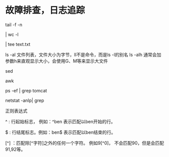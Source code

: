 # 故障排查，日志追踪
tail -f -n 

| wc -l

| tee text.txt

ls -al
文件列表，文件大小为字节，ll不是命令，而是ls -l的别名
ls -alh 通常会加参数h来直观显示大小，会使用G、M等来显示大文件

sed

awk

ps -ef | grep tomcat

netstat -anlp| grep

正则表达式

^  :  行起始标志， 例如：^ben 表示匹配以ben开始的行。

$  :  行结尾标志。例如：ben$ 表示匹配以ben结束的行。

[^] ：匹配除[^字符]之外的任何一个字符。 例如9[^0]， 不会匹配90，但是会匹配91,92等。
